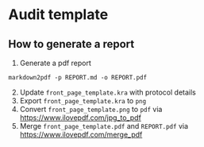 # Audit template

## How to generate a report
1. Generate a pdf report 
```
markdown2pdf -p REPORT.md -o REPORT.pdf
```
2. Update `front_page_template.kra` with protocol details
3. Export `front_page_template.kra` to `png`
4. Convert `front_page_template.png` to `pdf` via https://www.ilovepdf.com/jpg_to_pdf
5. Merge `front_page_template.pdf` and `REPORT.pdf` via https://www.ilovepdf.com/merge_pdf
